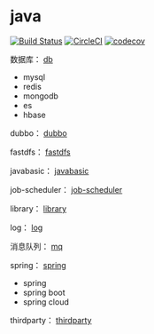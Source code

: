 # java
[![Build Status](https://travis-ci.org/zkzong/java.svg?branch=master)](https://travis-ci.org/zkzong/java)
[![CircleCI](https://circleci.com/gh/zkzong/java.svg?style=svg)](https://circleci.com/gh/zkzong/java)
[![codecov](https://codecov.io/gh/zkzong/java/branch/master/graph/badge.svg)](https://codecov.io/gh/zkzong/java)

数据库：
[db](README-db.md)
- mysql
- redis
- mongodb
- es
- hbase

dubbo：
[dubbo](README-dubbo.md)

fastdfs：
[fastdfs](README-fastdfs.md)

javabasic：
[javabasic](README-javabasic.md)

job-scheduler：
[job-scheduler](README-job-scheduler.md)

library：
[library](README-library.md)

log：
[log](README-log.md)

消息队列：
[mq](README-mq.md)

spring：
[spring](README-spring.md)
- spring
- spring boot
- spring cloud

thirdparty：
[thirdparty](README-thirdparty.md)
